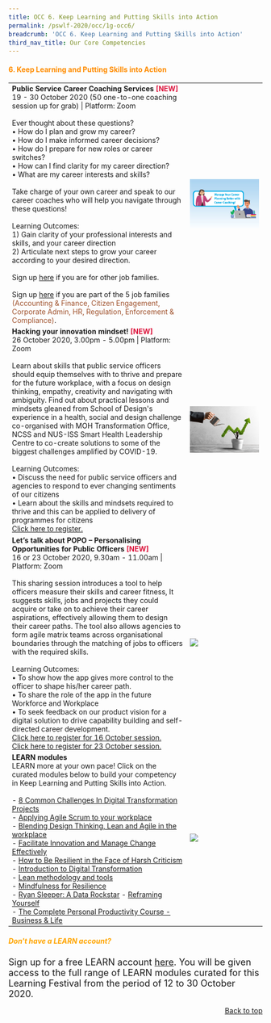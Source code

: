 ```yaml
---
title: OCC 6. Keep Learning and Putting Skills into Action
permalink: /pswlf-2020/occ/1g-occ6/
breadcrumb: 'OCC 6. Keep Learning and Putting Skills into Action'
third_nav_title: Our Core Competencies
---
```

#### <font color="darkorange"><b>6. Keep Learning and Putting Skills into Action</b></font><a name="keep"></a>
<table>
       <col width="70%"> 
            <col width="30%"> 

<tr> 
    <td>
      <b>Public Service Career Coaching Services </b><b><font color="crimson">[NEW]</font></b>
      <br>19 - 30 October 2020 (50 one-to-one coaching session up for grab) | Platform: Zoom
      <br>       
      <br> Ever thought about these questions?
      <br> • How do I plan and grow my career? 
      <br> • How do I make informed career decisions?
      <br> • How do I prepare for new roles or career switches? 
      <br> • How can I find clarity for my career direction? 
      <br> • What are my career interests and skills?
      <br>
      <br>Take charge of your own career and speak to our career coaches who will help you navigate through these questions!
      <br>
      <br>Learning Outcomes:
      <br> 1) Gain clarity of your professional interests and skills, and your career direction                                                                                 <br> 2) Articulate next steps to grow your career according to your desired direction.
      <br>
      <br> Sign up <a href="https://go.gov.sg/bookcareercoaching"> here</a> if you are for other job families. <font color="SIENNA"></font>    
      <br>
      <br> Sign up <a href="https://publicservicecareercoaching.as.me/JFbooking"> here</a> if you are part of the 5 job families <font color="SIENNA">(Accounting & Finance, Citizen Engagement, Corporate Admin, HR, Regulation, Enforcement & Compliance)</font>.
     <br>
    </td>    
<td>
     <img src="/images/coaching2.jpg">
    </td>
</tr>
<tr> 
    <td>
      <b>Hacking your innovation mindset! </b><b><font color="crimson">[NEW]</font></b>
      <br>26 October 2020, 3.00pm - 5.00pm | Platform: Zoom
      <br>       
      <br>Learn about skills that public service officers should equip themselves with to thrive and prepare for the future workplace, with a focus on design thinking, empathy, creativity and navigating with ambiguity. Find out about practical lessons and mindsets gleaned from School of Design's experience in a health, social and design challenge co-organised with MOH Transformation Office, NCSS and NUS-ISS Smart Health Leadership Centre to co-create solutions to some of the biggest challenges amplified by COVID-19.
      <br>
      <br>Learning Outcomes:
      <br>• Discuss the need for public service officers and agencies to respond to ever changing sentiments of our citizens
      <br>• Learn about the skills and mindsets required to thrive and this can be applied to delivery of programmes for citizens
      <br>
      <a href="https://www.eventbrite.sg/e/hacking-your-innovation-mindset-tickets-120143822407">Click here to register.</a>
    </td>    
<td>
     <img src="/images/innovate4.jpg">
    </td>
</tr>
<tr>
    <td>
      <b>Let’s talk about POPO – Personalising Opportunities for Public Officers </b><b><font color="crimson">[NEW]</font></b>
      <br>16 or 23 October 2020, 9.30am - 11.00am | Platform: Zoom
      <br>      
      <br>This sharing session introduces a tool to help officers measure their skills and career fitness, It suggests skills, jobs and projects they could acquire or take on to achieve their career aspirations, effectively allowing them to design their career paths. The tool also allows agencies to form agile matrix teams across organisational boundaries through the matching of jobs to officers with the required skills.
      <br>
      <br>Learning Outcomes:
      <br>• To show how the app gives more control to the officer to shape his/her career path.
      <br>• To share the role of the app in the future Workforce and Workplace
      <br>• To seek feedback on our product vision for a digital solution to drive capability building and self-directed career development.
      <br>
      <a href="https://www.eventbrite.sg/e/lets-talk-about-popo-personalising-opportunities-for-public-officers-tickets-120933373977">Click here to register for 16 October session.</a> <br>
      <a href="https://www.eventbrite.sg/e/lets-talk-about-popo-personalising-opportunities-for-public-officers-tickets-120933504367">Click here to register for 23 October session.</a> <br>
    </td>    
<td>
     <img src="/images/Digital2.jpg">
    </td>
</tr>
  <tr> 
   <td>	     
      <b>LEARN modules</b> 
      <br>LEARN more at your own pace! Click on the curated modules below to build your competency in Keep Learning and Putting Skills into Action.
	<br><br>
- <a href="https://www.learn.gov.sg/dlp/student/course/399">8 Common Challenges In Digital Transformation Projects</a><br>
- <a href="https://www.learn.gov.sg/dlp/student/course/28350">Applying Agile Scrum to your workplace</a><br>
- <a href="https://www.learn.gov.sg/dlp/student/course/28620">Blending Design Thinking, Lean and Agile in the workplace</a><br>			 
- <a href="https://www.learn.gov.sg/dlp/student/externalcourse/2629">Facilitate Innovation and Manage Change Effectively</a><br>
- <a href="https://www.learn.gov.sg/dlp/student/externalcourse/187515">How to Be Resilient in the Face of Harsh Criticism</a><br>
- <a href="https://www.learn.gov.sg/dlp/student/course/7493">Introduction to Digital Transformation</a><br>
- <a href="https://www.learn.gov.sg/dlp/student/course/28613">Lean methodology and tools</a><br>
- <a href="https://www.learn.gov.sg/dlp/student/course/89494">Mindfulness for Resilience</a><br>
- <a href="https://www.learn.gov.sg/dlp/student/course/266">Ryan Sleeper: A Data Rockstar</a>
- <a href="https://www.learn.gov.sg/dlp/student/course/28908">Reframing Yourself</a><br>
- <a href="https://www.learn.gov.sg/dlp/student/externalcourse/6011">The Complete Personal Productivity Course - Business & Life</a><br>			
    </td>
	<td>
     <img src="/images/learnlogowhitebg.jpg">
    </td>
</tr>
</table>

##### <font color="orange"><b>Don't have a LEARN account?</b></font>
<font size="4.5">Sign up for a free LEARN account <a href="https://go.gov.sg/lv4xad">here</a>. You will be given access to the full range of LEARN modules curated for this Learning Festival from the period of 12 to 30 October 2020.</font>
<br>
<div style="text-align: right"><a href="#top">Back to top</a></div>
